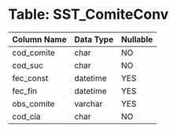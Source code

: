 # Table: SST_ComiteConv

| Column Name | Data Type | Nullable |
|-------------|-----------|----------|
| cod_comite | char | NO |
| cod_suc | char | NO |
| fec_const | datetime | YES |
| fec_fin | datetime | YES |
| obs_comite | varchar | YES |
| cod_cia | char | NO |
